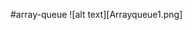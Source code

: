 #array-queue
![alt text][Arrayqueue1.png]

[img]:https://github.com/lvcc-dsa/Students/blob/master/ACT/Macapagal-Rangel-Angelo/array-queue/Arrayqueue1.png
